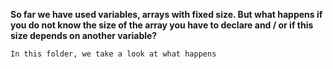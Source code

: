 **So far we have used variables, arrays with fixed size. But what happens if you do
not know the size of the array you have to declare and / or if this size depends on
another variable?**

`In this folder, we take a look at what happens `
